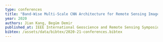 ```yaml
---
type: conferences
title: "Band-Wise Multi-Scale CNN Architecture for Remote Sensing Image Scene Classification"
year: 2020
authors: Jian Kang, Begüm Demir
published_at: IEEE International Geoscience and Remote Sensing Symposium, Waikoloa, HI, USA, pp. 1687-1690, 2020
bibtex: /assets/data/bibtex/2020-21-conferences.bibtex 
---
```

